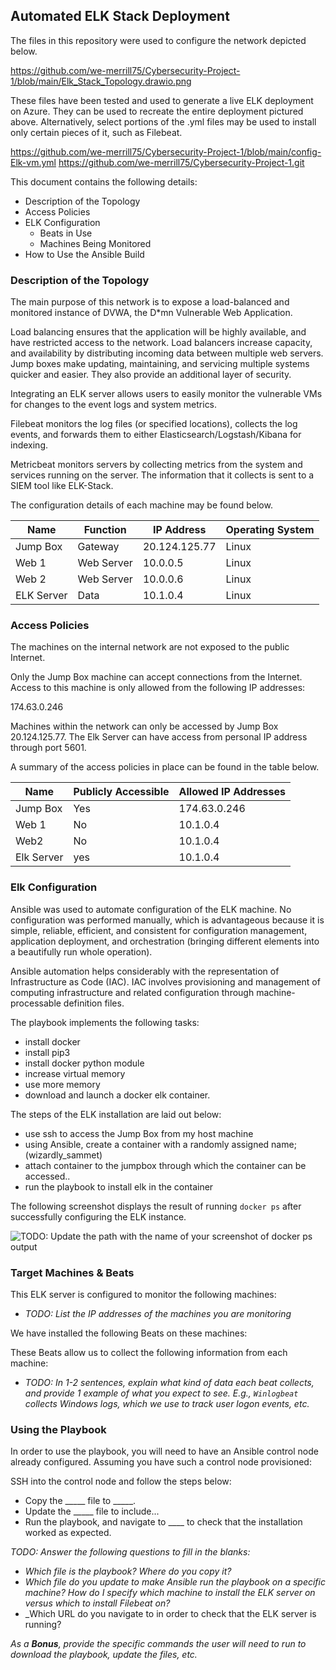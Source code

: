 ## Automated ELK Stack Deployment

The files in this repository were used to configure the network depicted below.

https://github.com/we-merrill75/Cybersecurity-Project-1/blob/main/Elk_Stack_Topology.drawio.png

These files have been tested and used to generate a live ELK deployment on Azure. They can be used to recreate the entire deployment pictured above. Alternatively, select portions of the .yml files may be used to install only certain pieces of it, such as Filebeat.

https://github.com/we-merrill75/Cybersecurity-Project-1/blob/main/config-Elk-vm.yml
https://github.com/we-merrill75/Cybersecurity-Project-1.git

This document contains the following details:
- Description of the Topology
- Access Policies
- ELK Configuration
  - Beats in Use
  - Machines Being Monitored
- How to Use the Ansible Build


### Description of the Topology

The main purpose of this network is to expose a load-balanced and monitored instance of DVWA, the D*mn Vulnerable Web Application.

Load balancing ensures that the application will be highly available, and have restricted access to the network.
Load balancers increase capacity, and availability by distributing incoming data between multiple web servers. 
Jump boxes make updating, maintaining, and servicing multiple systems quicker and easier. They also provide an additional layer of security.

Integrating an ELK server allows users to easily monitor the vulnerable VMs for changes to the event logs and system metrics.

Filebeat monitors the log files (or specified locations), collects the log events, and forwards them to either Elasticsearch/Logstash/Kibana for indexing.

Metricbeat monitors servers by collecting metrics from the system and services running on the server. The information that it collects is sent to a SIEM tool like ELK-Stack. 

The configuration details of each machine may be found below.

| Name      | Function  | IP Address      | Operating System  |
|---------- |---------- |-----------------|-------------------|
| Jump Box  |Gateway    | 20.124.125.77   | Linux             |
| Web 1	    |Web Server | 10.0.0.5        | Linux             |
| Web 2     |Web Server | 10.0.0.6        | Linux             |
| ELK Server|Data       | 10.1.0.4        | Linux             |

### Access Policies

The machines on the internal network are not exposed to the public Internet. 

Only the Jump Box machine can accept connections from the Internet. Access to this machine is only allowed from the following IP addresses:

174.63.0.246

Machines within the network can only be accessed by Jump Box 20.124.125.77. The Elk Server can have access from personal IP address through port 5601.

A summary of the access policies in place can be found in the table below.

| Name     | Publicly Accessible | Allowed IP Addresses            |
|----------|---------------------|---------------------------------|
| Jump Box |     Yes             | 174.63.0.246                    |
| Web 1    |     No              | 10.1.0.4                        |
| Web2     |     No              | 10.1.0.4                        |
| Elk Server  |  yes             | 10.1.0.4                        |

### Elk Configuration

Ansible was used to automate configuration of the ELK machine. No configuration was performed manually, which is advantageous because it is simple, reliable, efficient, and consistent for configuration management, application deployment, and orchestration (bringing different elements into a beautifully run whole operation).
 
Ansible automation helps considerably with the representation of Infrastructure as Code (IAC). IAC involves provisioning and management of computing infrastructure and related configuration through machine-processable definition files.

The playbook implements the following tasks:
  - install docker
  - install pip3
  - install docker python module
  - increase virtual memory
  - use more memory
  - download and launch a docker elk container.

The steps of the ELK installation are laid out below:
  - use ssh to access the Jump Box from my host machine
  - using Ansible, create a container with a randomly assigned name; (wizardly_sammet)
  - attach container to the jumpbox through which the container can be accessed..
  - run the playbook to install elk in the container
 
The following screenshot displays the result of running `docker ps` after successfully configuring the ELK instance.

![TODO: Update the path with the name of your screenshot of docker ps output](Images/docker_ps_output.png)

### Target Machines & Beats
This ELK server is configured to monitor the following machines:
- _TODO: List the IP addresses of the machines you are monitoring_

We have installed the following Beats on these machines:


These Beats allow us to collect the following information from each machine:
- _TODO: In 1-2 sentences, explain what kind of data each beat collects, and provide 1 example of what you expect to see. E.g., `Winlogbeat` collects Windows logs, which we use to track user logon events, etc._

### Using the Playbook
In order to use the playbook, you will need to have an Ansible control node already configured. Assuming you have such a control node provisioned: 

SSH into the control node and follow the steps below:
- Copy the _____ file to _____.
- Update the _____ file to include...
- Run the playbook, and navigate to ____ to check that the installation worked as expected.

_TODO: Answer the following questions to fill in the blanks:_
- _Which file is the playbook? Where do you copy it?_
- _Which file do you update to make Ansible run the playbook on a specific machine? How do I specify which machine to install the ELK server on versus which to install Filebeat on?_
- _Which URL do you navigate to in order to check that the ELK server is running?

_As a **Bonus**, provide the specific commands the user will need to run to download the playbook, update the files, etc._
